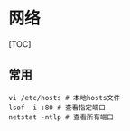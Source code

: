 # 网络

[TOC]

## 常用

```shell
vi /etc/hosts # 本地hosts文件
lsof -i :80 # 查看指定端口
netstat -ntlp # 查看所有端口
```

